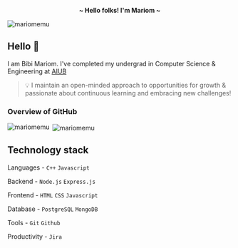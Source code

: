 <p align="center">
  <strong>~ Hello folks! I'm Mariom ~</strong>
</p>


<p align="left"> <img src="https://komarev.com/ghpvc/?username=mariomemu&label=Profile%20views&color=0e75b6&style=flat" alt="mariomemu" /> </p>

## Hello 👋

I am Bibi Mariom. I've completed my undergrad in Computer Science & Engineering at [AIUB](https://www.aiub.edu/)

> 💡 I maintain an open-minded approach to opportunities for growth & passionate about continuous learning and embracing new challenges!

<h3 align="left">Overview of GitHub</h3>

<p align="left">

<p><img align="left" src="https://github-readme-stats.vercel.app/api/top-langs?username=mariomemu&show_icons=true&locale=en&layout=compact" alt="mariomemu" /></p>

<p>&nbsp;<img align="center" src="https://github-readme-stats.vercel.app/api?username=mariomemu&show_icons=true&locale=en" alt="mariomemu" /></p>


## Technology stack
Languages -  `C++` `Javascript` 

Backend -  `Node.js` `Express.js`

Frontend - `HTML` `CSS` `Javascript`

Database -  `PostgreSQL` `MongoDB`

Tools -   `Git` `Github` 

Productivity -  `Jira `

















<!--
**MariomEmu/MariomEmu** is a ✨ _special_ ✨ repository because its `README.md` (this file) appears on your GitHub profile.

Here are some ideas to get you started:

- 🔭 I’m currently working on ...
- 🌱 I’m currently learning ...
- 👯 I’m looking to collaborate on ...
- 🤔 I’m looking for help with ...
- 💬 Ask me about ...
- 📫 How to reach me: ...
- 😄 Pronouns: ...
- ⚡ Fun fact: ...
-->
